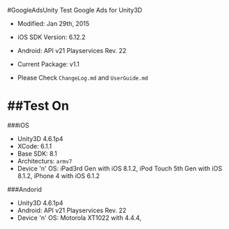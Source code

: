 #GoogleAdsUnity
Test Google Ads for Unity3D

* Modified: Jan 29th, 2015
* iOS SDK Version: 6.12.2
* Android: API v21 Playservices Rev. 22
* Current Package: v1.1

* Please Check `ChangeLog.md` and `UserGuide.md`

##Test On
=========
###iOS
- Unity3D 4.6.1p4
- XCode: 6.1.1
- Base SDK: 8.1
- Architecturs: `armv7`
- Device 'n' OS: iPad3rd Gen with iOS 8.1.2, iPod Touch 5th Gen  with iOS 8.1.2, iPhone 4 with iOS 6.1.2

###Andorid
- Unity3D 4.6.1p4
- Android: API v21 Playservices Rev. 22
- Device 'n' OS: Motorola XT1022 with 4.4.4,
